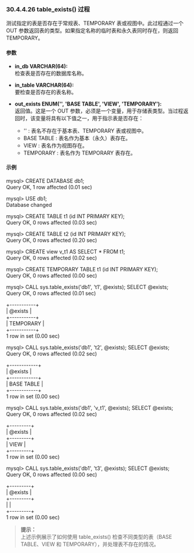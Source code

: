 ### 30.4.4.26 table_exists() 过程

测试指定的表是否存在于常规表、TEMPORARY 表或视图中。此过程通过一个 OUT 参数返回表的类型。如果指定名称的临时表和永久表同时存在，则返回 TEMPORARY。

#### 参数

- **in_db VARCHAR(64):**  
  检查表是否存在的数据库名称。

- **in_table VARCHAR(64):**  
  要检查是否存在的表名称。

- **out_exists ENUM('', 'BASE TABLE', 'VIEW', 'TEMPORARY'):**  
  返回值。这是一个 OUT 参数，必须是一个变量，用于存储表类型。当过程返回时，该变量将具有以下值之一，用于指示表是否存在：

  - '' : 表名不存在于基本表、TEMPORARY 表或视图中。
  - BASE TABLE : 表名作为基本（永久）表存在。
  - VIEW : 表名作为视图存在。
  - TEMPORARY : 表名作为 TEMPORARY 表存在。

#### 示例

mysql> CREATE DATABASE db1;  
Query OK, 1 row affected (0.01 sec)  

mysql> USE db1;  
Database changed  

mysql> CREATE TABLE t1 (id INT PRIMARY KEY);  
Query OK, 0 rows affected (0.03 sec)  

mysql> CREATE TABLE t2 (id INT PRIMARY KEY);  
Query OK, 0 rows affected (0.20 sec)  

mysql> CREATE view v_t1 AS SELECT * FROM t1;  
Query OK, 0 rows affected (0.02 sec)  

mysql> CREATE TEMPORARY TABLE t1 (id INT PRIMARY KEY);  
Query OK, 0 rows affected (0.00 sec)  

mysql> CALL sys.table_exists('db1', 't1', @exists); SELECT @exists;  
Query OK, 0 rows affected (0.01 sec)  

+-----------+  
| @exists   |  
+-----------+  
| TEMPORARY |  
+-----------+  
1 row in set (0.00 sec)  

mysql> CALL sys.table_exists('db1', 't2', @exists); SELECT @exists;  
Query OK, 0 rows affected (0.02 sec)  

+------------+  
| @exists    |  
+------------+  
| BASE TABLE |  
+------------+  
1 row in set (0.00 sec)  

mysql> CALL sys.table_exists('db1', 'v_t1', @exists); SELECT @exists;  
Query OK, 0 rows affected (0.02 sec)  

+---------+  
| @exists |  
+---------+  
| VIEW    |  
+---------+  
1 row in set (0.00 sec)  

mysql> CALL sys.table_exists('db1', 't3', @exists); SELECT @exists;  
Query OK, 0 rows affected (0.00 sec)  

+---------+  
| @exists |  
+---------+  
|         |  
+---------+  
1 row in set (0.00 sec)  

> **提示：**  
> 上述示例展示了如何使用 table_exists() 检查不同类型的表（BASE TABLE、VIEW 和 TEMPORARY），并处理表不存在的情况。